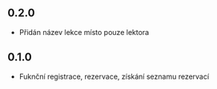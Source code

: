 ## 0.2.0

- Přidán název lekce místo pouze lektora

## 0.1.0

- Fuknční registrace, rezervace, získání seznamu rezervací
